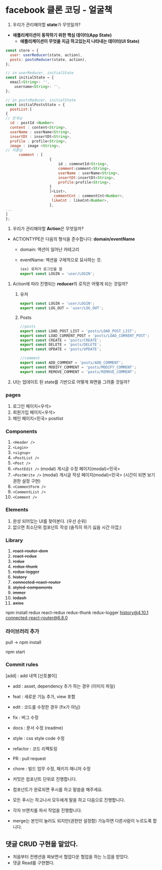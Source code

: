 # facebook 클론 코딩 - 얼굴책

1. 우리가 관리해야할 **state**가 무엇일까?
- **애플리케이션이 동작하기 위한 핵심 데이터(App State)**
    - **애플리케이션이 무엇을 지금 하고있는지 나타내는 데이터(UI State)**

```jsx
const store = {
  user: userReducer(state, action),
  posts: postsReducer(state, action),
};

// in userReducer, initialState
const initialState = {
  email<String>: '',
	username<String>: '',
};

// in postsReducer, initialState
const initialPostsState = {
  postList:[
{
// 민국님
  id : postId <Number>
  content : content<String>,
  userName : userName<String>,
  insertDt : insertDt<String>,
  profile : profile<String>,
  image : image <String>,
// 지훈님
	  comment : [ 
					{
						id ; commnetId<String>,
						comment:comment<String>,
						userName : userName<String>,
						insertDt:insertDt<String>,
						profile:profile<String>,
					} 
					]<List>,
					  commentCnt : commentCnt<Number>,
					 likeCnt : likeCnt<Number>, 
					},
...
] 
};

```

1. 우리가 관리해야할 **Action**은 무엇일까?
- ACTIONTYPE은 다음의 형식을 준수합니다: **domain/eventName**
    - domain: 액션이 일어난 카테고리
    - eventName: 액션을 구체적으로 묘사하는 것.
        
        ```jsx
        (ex) 유저가 로그인을 함
        export const LOGIN = 'user/LOGIN';
        ```
        

1. Action에 따라 진행되는 **reducer**의 로직은 어떻게 되는 것일까?
    1. 유저
        
        ```jsx
        export const LOGIN = 'user/LOGIN';
        export const LOG_OUT = 'user/LOG_OUT';
        ```
        
    2. Posts
        
        ```jsx
        //posts
        export const LOAD_POST_LIST = 'posts/LOAD_POST_LIST';
        export const LOAD_CURRENT_POST = 'posts/LOAD_CURRENT_POST';
        export const CREATE = 'posts/CREATE';
        export const DELETE = 'posts/DELETE';
        export const UPDATE = 'posts/UPDATE';
        
        //comment
        export const ADD_COMMENT = 'posts/ADD_COMMENT';
        export const MODIFY_COMMENT = 'posts/MODIFY_COMMENT';
        export const REMOVE_COMMENT = 'posts/REMOVE_COMMENT';
        ```
        
    

1. UI는 업데이트 된 state를 기반으로 어떻게 화면을 그려줄 것일까?

### pages

1. 로그인 페이지<우석>
2. 회원가입 페이지<우석>
3. 메인 페이지<민국> postlist

### Components

1. `<Header />`
2. `<Login>`
3. `<signup>`
4. `<PostList />`
5. `<Post />` 
6. `<PostEdit />` (modal) 게시글 수정 페이지(modal)<민국>
7. `<PostWrite />` (modal) 게시글 작성 페이지(modal)<민국> (시간이 되면 보기 권한 설정 구현)
8. `<CommentForm />`
9. `<CommentList />`
10. `<Comment />`

### Elements

1. 완성 되어있는 UI를 찾아본다. (우선 순위)
2. 없으면 최소단위 컴포넌트 작성 (솔직히 하기 싫음 시간 아깝;)

### Library

1. ~~react-router-dom~~
2. ~~react-redux~~
3. ~~redux~~
4. ~~redux-thunk~~
5. ~~redux-logger~~
6. ~~history~~
7. ~~connected-react-router~~
8. ~~styled-components~~
9. ~~immer~~
10. ~~lodash~~
11. ~~axios~~

npm install redux react-redux redux-thunk redux-logger history@4.10.1 connected-react-router@6.8.0

### 라이브러리 추가

pull → npm install

npm start 

### Commit rules

[add] : add 내역 [신토불이]

- add : asset, dependency 추가 하는 경우 (이미지 파일)
- feat : 새로운 기능 추가, view 포함
- edit : 코드를 수정한 경우 (fix가 아님)
- fix : 버그 수정
- docs : 문서 수정 (readme)
- style : css style code 수정
- refactor : 코드 리팩토링
- PR : pull request
- chore : 빌드 업무 수정, 패키지 매니저 수정

- 커밋은 컴포넌트 단위로 진행합니다.
- 컴포넌트가 완료되면 푸시를 하고 말씀을 해주세요.
- 모든 푸시는 하고나서 모두에게 말을 하고 다음으로 진행합니다.
- 각자 브랜치를 파서 작업을 진행합니다.
- merge는 본인이 눌러도 되지만(권한만 설정함) 가능하면 다른사람이 누르도록 합니다.

## 댓글 CRUD 구현을 맡았다.

+ 처음부터 컨벤션을 짜보면서 협업다운 협업을 하는 느낌을 받았다.
+ 댓글 Read를 구현했다.
